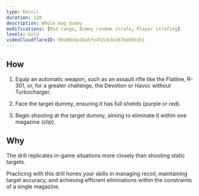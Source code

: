 ```yaml
---
type: Recoil
duration: 120
description: Whole mag dummy
modifications: [Mid range, Dummy random strafe, Player strafing]
levels: Gold
videoCloudflareID: 90a80ebe16a5fe452c63e1876e05b1b1
---
```


## How

1. Equip an automatic weapon, such as an assault rifle like the Flatline, R-301, or, for a greater challenge, the Devotion or Havoc without Turbocharger.

2. Face the target dummy, ensuring it has full shields (purple or red).

3. Begin shooting at the target dummy, aiming to eliminate it within one magazine (clip).

## Why

The drill replicates in-game situations more closely than shooting static targets.

Practicing with this drill hones your skills in managing recoil, maintaining target accuracy, and achieving efficient eliminations within the constraints of a single magazine.
